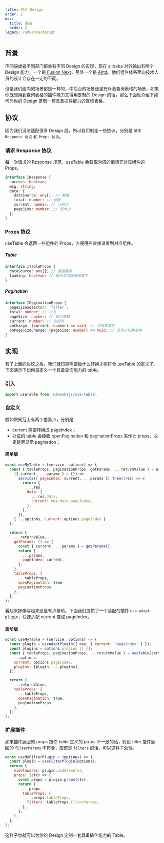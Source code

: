 ```yaml
---
title: 结合 Design
order: 2
nav:
  title: 高级
  order: 3
legacy: /advance/design
---
```


## 背景

不同端或者不同部门都会有不同 Design 的实现，现在 alibaba 对外输出有两个 Design 能力，一个是 [Fusion Next](https://fusion.design/)，另外一个是 [Antd](https://ant.design/)。他们组件体系面向技术人员的设计会存在一定的不同。

但是我们面向的场景都是一样的，中后台的场景还是充斥着查询表格的场景，如果你既想用到查询表格的插件能力又得用定制的 Design 的话，那么下面就介绍下如何为你的 Design 定制一套具备插件能力的查询表格。

## 协议

因为我们没法适配很多 Design 层，所以我们制定一些协议，分别是 `请求 Response 协议` 和 `Props 协议`。

### 请求 Response 协议

每一次请求的 Response 规范，useTable 会获取对应的值填充对应组件的 Props。

```ts
interface IResponse {
  success: boolean;
  msg: string;
  data: {
    dataSource: any[]; // 数据
    total: number; // 总数
    current: number; // 当前页
    pageSize: number; // 页大小
  };
}
```

### Props 协议

useTable 会返回一些组件的 Props，方便用户直接设置到对应组件。

##### Table

```ts
interface ITableProps {
  dataSource: any[]; // 数据展示
  loading: boolean; // 是否显示数据加载中
}
```

##### Pagination

```ts
interface IPaginationProps {
  pageSizeSelector: 'filter';
  total: number; // 总共
  pageSize: number; // 每页条数
  current: number; // 当前页
  onChange: (current: number) => void; // 页跳转事件
  onPageSizeChange: (pageSize: number) => void; // 页大小切换事件
}
```

## 实现

有了上面的协议之后，我们就知道需要做什么转换才能符合 useTable 的定义了。下面演示下如何自定义一个具备查询能力的 table。

### 引入

```js
import useTable from '@ahooksjs/use-table';
```

### 自定义

假如跟规范上有两个差异点，分别是

- current 需要转换成 pageIndex；
- 对应的 table 会接收 openPagination 和 paginationProps 来作为 props，决定是否显示 pagination；

#### 简单版

```js
const useMyTable = (service, options) => {
  const { tableProps, paginationProps, getParams, ...returnValue } = useTable(
    ({ current, ...params } = {}) =>
      service({ pageIndex: current, ...params }).then((res) => {
        return {
          ...res,
          data: {
            ...res.data,
            current: res.data.pageIndex,
          },
        };
      }),
    { ...options, current: options.pageIndex }
  );

  return {
    ...returnValue,
    getParams: () => {
      const { current, ...params } = getParams();
      return {
        ...params,
        pageIndex: current,
      };
    },
    tableProps: {
      ...tableProps,
      openPagination: true,
      paginationProps,
    },
  };
};
```

看起来好像写起来还是有点繁琐，下面我们提供了一个适配的插件 `use-adapt-plugin`，快速适配 current 变成 pageIndex。

#### 高阶版

```js
const useMyTable = (service, options) => {
  const plugin = useAdaptPlugin({ map: { current: 'pageIndex' } });
  const plugins = options.plugins || [];
  const { tableProps, paginationProps, ...returnValue } = useTable(service, {
    ...options,
    current: options.pageIndex,
    plugins: [plugin, ...plugins],
  });

  return {
    ...returnValue,
    tableProps: {
      ...tableProps,
      openPagination: true,
      paginationProps,
    },
  };
};
```

### 扩展插件

如果插件返回的 props 跟你 table 定义的 props 不一致的话，假设 filter 插件返回的 `filterParams` 不符合，应该是 `filters` 的话，可以这样子处理。

```js
const useMyFilterPlugin = (options) => {
  const plugin = useFilterPlugin(options);
  return {
    middlewares: plugin.middlewares,
    props: (ctx) => {
      const props = plugin.props(ctx);
      return {
        ...props,
        tableProps: {
          ...props.tableProps,
          filters: tableProps.filterParams,
        },
      };
    },
  };
};
```

这样子你就可以为你的 Design 定制一套具备插件能力的 Table。
